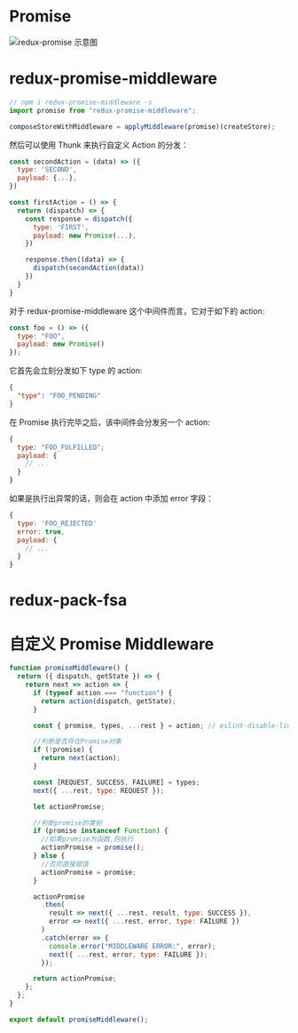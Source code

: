# Promise

![redux-promise 示意图](https://s2.ax1x.com/2019/11/02/KOppWD.png)

# redux-promise-middleware

```js
// npm i redux-promise-middleware -s
import promise from "redux-promise-middleware";

composeStoreWithMiddleware = applyMiddleware(promise)(createStore);
```

然后可以使用 Thunk 来执行自定义 Action 的分发：

```js
const secondAction = (data) => ({
  type: 'SECOND',
  payload: {...},
})

const firstAction = () => {
  return (dispatch) => {
    const response = dispatch({
      type: 'FIRST',
      payload: new Promise(...),
    })

    response.then((data) => {
      dispatch(secondAction(data))
    })
  }
}
```

对于 redux-promise-middleware 这个中间件而言，它对于如下的 action:

```js
const foo = () => ({
  type: "FOO",
  payload: new Promise()
});
```

它首先会立刻分发如下 type 的 action:

```json
{
  "type": "FOO_PENDING"
}
```

在 Promise 执行完毕之后，该中间件会分发另一个 action:

```js
{
  type: "FOO_FULFILLED";
  payload: {
    // ...
  }
}
```

如果是执行出异常的话，则会在 action 中添加 error 字段：

```js
{
  type: 'FOO_REJECTED'
  error: true,
  payload: {
    // ...
  }
}
```

# redux-pack-fsa

# 自定义 Promise Middleware

```js
function promiseMiddleware() {
  return ({ dispatch, getState }) => {
    return next => action => {
      if (typeof action === "function") {
        return action(dispatch, getState);
      }

      const { promise, types, ...rest } = action; // eslint-disable-line no-redeclare

      //判断是否存在Promise对象
      if (!promise) {
        return next(action);
      }

      const [REQUEST, SUCCESS, FAILURE] = types;
      next({ ...rest, type: REQUEST });

      let actionPromise;

      //判断promise的类别
      if (promise instanceof Function) {
        //如果promise为函数,则执行
        actionPromise = promise();
      } else {
        //否则直接赋值
        actionPromise = promise;
      }

      actionPromise
        .then(
          result => next({ ...rest, result, type: SUCCESS }),
          error => next({ ...rest, error, type: FAILURE })
        )
        .catch(error => {
          console.error("MIDDLEWARE ERROR:", error);
          next({ ...rest, error, type: FAILURE });
        });

      return actionPromise;
    };
  };
}

export default promiseMiddleware();
```

